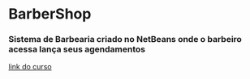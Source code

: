 # BarberShop
### Sistema de Barbearia criado no NetBeans onde o barbeiro acessa lança seus agendamentos
 [link do curso](https://www.youtube.com/watch?v=UtxTG1_AiXk&list=PLJIP7GdByOyuBKB--fIO2DoQaPVXm9lCw)  
